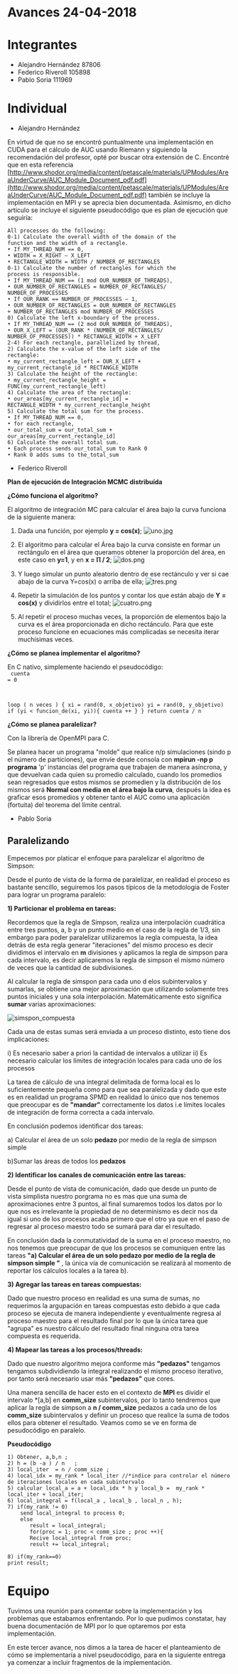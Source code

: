 # Avances 24-04-2018

# Integrantes
- Alejandro Hernández 87806
- Federico Riveroll 105898
- Pablo Soria 111969

# Individual

- Alejandro Hernández

En virtud de que no se encontró puntualmente una implementación en CUDA para el cálculo de AUC usando Riemann y siguiendo la recomendación del profesor, opté por buscar otra extensión de C. Encontré que en esta referencia [http://www.shodor.org/media/content/petascale/materials/UPModules/AreaUnderCurve/AUC_Module_Document_pdf.pdf](http://www.shodor.org/media/content/petascale/materials/UPModules/AreaUnderCurve/AUC_Module_Document_pdf.pdf) también se incluye la implementación en MPI y se aprecia bien documentada. Asimismo, en dicho artículo se incluye el siguiente pseudocódigo que es plan de ejecución que seguiría:

```
All processes do the following:
0-1) Calculate the overall width of the domain of the
function and the width of a rectangle.
• If MY_THREAD_NUM == 0,
• WIDTH = X_RIGHT – X_LEFT
• RECTANGLE_WIDTH = WIDTH / NUMBER_OF_RECTANGLES
0-1) Calculate the number of rectangles for which the
process is responsible.
• If MY_THREAD_NUM == (1 mod OUR_NUMBER_OF_THREADS),
• OUR_NUMBER_OF_RECTANGLES = NUMBER_OF_RECTANGLES/
NUMBER_OF_PROCESSES
• If OUR_RANK == NUMBER_OF_PROCESSES – 1,
• OUR_NUMBER_OF_RECTANGLES = OUR_NUMBER_OF_RECTANGLES
+ NUMBER_OF_RECTANGLES mod NUMBER_OF_PROCESSES
0) Calculate the left x-boundary of the process.
• If MY_THREAD_NUM == (2 mod OUR_NUMBER_OF_THREADS),
• OUR_X_LEFT = (OUR_RANK * (NUMBER_OF_RECTANGLES/
NUMBER_OF_PROCESSES)) * RECTANGLE_WIDTH + X_LEFT
2-4) For each rectangle, parallelized by thread,
2) Calculate the x-value of the left side of the
rectangle:
• my_current_rectangle_left = OUR_X_LEFT +
my_current_rectangle_id * RECTANGLE_WIDTH
3) Calculate the height of the rectangle:
• my_current_rectangle_height =
FUNC(my_current_rectangle_left)
4) Calculate the area of the rectangle:
• our_areas[my_current_rectangle_id] =
RECTANGLE_WIDTH * my_current_rectangle_height
5) Calculate the total sum for the process.
• If MY_THREAD_NUM == 0,
• for each rectangle,
• our_total_sum = our_total_sum +
our_areas[my_current_rectangle_id]
6) Calculate the overall total sum.
• Each process sends our_total_sum to Rank 0
• Rank 0 adds sums to the_total_sum
```




- Federico Riveroll

__Plan de ejecución de Integración MCMC distribuída__

__¿Cómo funciona el algoritmo?__

El algoritmo de integración MC para calcular el área bajo la curva funciona de la siguiente manera:

1) Dada una función, por ejemplo <b>y = cos(x)</b>;
![uno.jpg](uno.jpg)

2) El algoritmo para calcular el Área bajo la curva consiste en formar un rectángulo en el área que queramos obtener la proporción del área, en este caso en <b> y=1</b>, y en <b>x = Ⲡ / 2</b>;
![dos.png](dos.png)

3) Y luego simular un punto aleatorio dentro de ese rectánculo y ver si cae abajo de la curva Y=cos(x) o arriba de ella;
![tres.png](tres.png)

4) Repetir la simulación de los puntos y contar los que están abajo de <b>Y = cos(x)</b> y dividirlos entre el total;
![cuatro.png](cuatro.png)


5) Al repetír el proceso muchas veces, la proporción de elementos bajo la curva es el área proporcionada en dicho rectánculo. Para que este proceso funcione en ecuaciones más complicadas se necesita iterar muchísimas veces.

__¿Cómo se planea implementar el algoritmo?__

En C nativo, simplemente haciendo el pseudocódigo:
<br>
<code>
cuenta = 0

loop ( n veces ) {
    xi = rand(0, x_objetivo)
    yi = rand(0, y_objetivo)
    if (yi < funcion_de(xi, yi)){
        cuenta ++
    }
}
return cuenta / n
</code>

__¿Cómo se planea paralelizar?__

Con la librería de OpenMPI para C.

Se planea hacer un programa "molde" que realice n/p simulaciones (sindo p el número de particiones), que envíe desde consola con <b>mpirun -np p programa</b> 'p' instancias del programa que trabajen de manera asíncrona, y que devuelvan cada quien su promedio calculado, cuando los promedios sean regresados que estos mismos se promedien y la distribución de los mismos será <b>Normal con media en el área bajo la curva</b>, después la idea es graficar esos promedios y obtener tanto el AUC como una aplicación (fortuita) del teorema del límite central.

- Pablo Soria


## Paralelizando 

Empecemos por platicar el enfoque para paralelizar el algoritmo de Simpson:

Desde el punto de vista de la forma de paralelizar, en realidad el proceso es bastante sencillo, seguiremos los pasos típicos de la metodología de Foster para lograr un programa paralelo: 

**1) Particionar el problema en tareas:**

Recordemos que la regla de Simpson, realiza una interpolación cuadrática entre tres puntos, a, b y un punto medio en el caso de la regla de 1/3, sin embargo para poder paralelizar utilizaremos la regla compuesta, la idea detrás de esta regla generar "iteraciones" del mismo proceso es decir dividimos el intervalo en **m** divisiones y aplicamos la regla de simpson para cada intervalo, es decir aplicaremos la regla de simpson el mismo número de veces que la cantidad de subdivisiones.

Al calcular la regla de simspon para cada uno d elos subintervalos y sumarlas, se obtiene una mejor aproximación que utilizando solamente tres puntos iniciales y una sola interpolación. Matemáticamente esto significa **sumar** varias aproximaciones:

![simspon_compuesta](/home/pasoga/Desktop/MNO/simpson_parallel/simsposn_compuesta.png  "simspon_compuesta")


Cada una de estas sumas será enviada a un proceso distinto, esto tiene dos implicaciones: 

i) Es necesario saber a priori la cantidad de intervalos a utilizar 
ii) Es necesario calcular los límites de integración locales para cada uno de los procesos

La tarea de cálculo de una integral delimitada de forma local es lo suficientemente pequeña como para que sea paralelizada y dado que este es en realidad un programa SPMD en realidad lo único que nos tenemos que preocupar es de **"mandar"** correctamente los datos i.e límites locales de integración de forma correcta a cada intervalo.

En conclusión podemos identificar dos tareas: 

a) Calcular el área de un solo **pedazo** por medio de la regla de simpson simple 

b)Sumar las áreas de todos los **pedazos**


**2) Identificar los canales de comunicación entre las tareas:**


Desde el punto de vista de comunicación, dado que desde un punto de vista simplista nuestro porgrama no es mas que una suma de aproximaciones entre 3 puntos, al final sumaremos todos los datos por lo que nos es irrelevante la propiedad de no determinismo es decir nos da igual si uno de los procesos acaba primero que el otro ya que en el paso de regresar al proceso maestro todo se sumará para dar el resultado. 

En conclusión dada la conmutatividad de la suma en el proceso maestro, no nos tenemos que preocupar de que los procesos se comuniquen entre las tareas **"a) Calcular el área de un solo pedazo por medio de la regla de simpson simple "** , la única vía de comunicación se realizará al momento de reportar los cálculos locales a la tarea b).


**3) Agregar las tareas en tareas compuestas:**

Dado que nuestro proceso en realidad es una suma de sumas, no requerimos la argupación en tareas compuestas esto debido a que cada proceso se ejecuta de manera independiente y eventualmente regresa al proceso maestro para el resultado final por lo que la única tarea que "agrupa" es nuestro cálculo del resultado final ninguna otra tarea compuesta es requerida. 


**4) Mapear las tareas a los procesos/threads:**

Dado que nuestro algoritmo mejora conforme más **"pedazos"** tengamos tengamos subdividiendo la integral realizando el mismo proceso iterativo, por tanto será necesario usar más **"pedazos"** que cores.
 
Una manera sencilla de hacer esto en el contexto de **MPI** es dividir el intervalo *[a,b] en **comm_size** subintervalos, por lo tanto tendremos que aplicar la regla de simpson  a **n / comm_size** pedazos a cada uno de los **comm_size** subintervalos y definir un proceso que realice la suma de todos ellos para obtener el resultado. Veamos como se ve en forma de pesudocódigo en paralelo.

**Pseudocódigo**

```
1) Obtener, a,b,n ;
2) h = (b -a ) / n   ;  
3) local_iter  = n / comm_size ; 
4) local_idx = my_rank * local_iter //*indice para controlar el número de iteraciones locales en cada subintervalo
5) calcular local_a = a + local_idx * h y local_b =  my_rank * local_iter + local_iter;
6) local_integral = f(local_a , local_b , local_n , h);
7) if(my_rank != 0)
    send local_integral to process 0; 
    else 
       result = local_integral;
       for(proc = 1; proc < comm_size ; proc ++){
       Recive local_integral from proc;
       result += local_integral;

8) if(my_rank==0)
print result;

```



# Equipo

Tuvimos una reunión para comentar sobre la implementación y los problemas que estabamos enfrentando. Por lo que pudimos constatar, hay buena documentación de MPI por lo que optaremos por esta implementación.

En este tercer avance, nos dimos a la tarea de hacer el planteamiento de cómo se implementaría a nivel pseudocódigo, para en la siguiente entrega ya comenzar a incluir fragmentos de la implementación.

